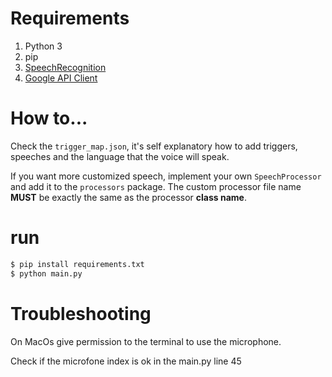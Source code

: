 # Requirements
1. Python 3
2. pip
3. [SpeechRecognition](https://pypi.org/project/SpeechRecognition/)
4. [Google API Client](https://github.com/googleapis/google-api-python-client)

# How to...

Check the `trigger_map.json`, it's self explanatory how to add triggers, speeches and the language that the voice will speak.

If you want more customized speech, implement your own `SpeechProcessor` and add it to the `processors` package. The custom processor file name __MUST__ be exactly the same as the processor __class name__.

# run
```bash
$ pip install requirements.txt
$ python main.py
```

# Troubleshooting
On MacOs give permission to the terminal to use the microphone.

Check if the microfone index is ok in the main.py line 45